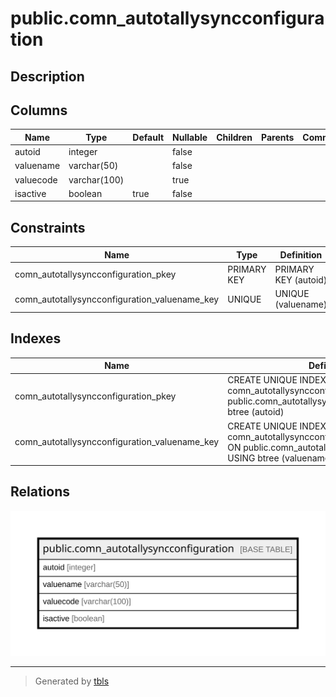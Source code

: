 # public.comn_autotallysyncconfiguration

## Description

## Columns

| Name | Type | Default | Nullable | Children | Parents | Comment |
| ---- | ---- | ------- | -------- | -------- | ------- | ------- |
| autoid | integer |  | false |  |  |  |
| valuename | varchar(50) |  | false |  |  |  |
| valuecode | varchar(100) |  | true |  |  |  |
| isactive | boolean | true | false |  |  |  |

## Constraints

| Name | Type | Definition |
| ---- | ---- | ---------- |
| comn_autotallysyncconfiguration_pkey | PRIMARY KEY | PRIMARY KEY (autoid) |
| comn_autotallysyncconfiguration_valuename_key | UNIQUE | UNIQUE (valuename) |

## Indexes

| Name | Definition |
| ---- | ---------- |
| comn_autotallysyncconfiguration_pkey | CREATE UNIQUE INDEX comn_autotallysyncconfiguration_pkey ON public.comn_autotallysyncconfiguration USING btree (autoid) |
| comn_autotallysyncconfiguration_valuename_key | CREATE UNIQUE INDEX comn_autotallysyncconfiguration_valuename_key ON public.comn_autotallysyncconfiguration USING btree (valuename) |

## Relations

![er](public.comn_autotallysyncconfiguration.svg)

---

> Generated by [tbls](https://github.com/k1LoW/tbls)
